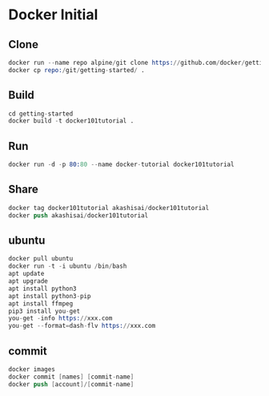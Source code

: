 # Docker Initial

## Clone

```s
docker run --name repo alpine/git clone https://github.com/docker/getting-started.git
docker cp repo:/git/getting-started/ .
```

## Build

```s
cd getting-started
docker build -t docker101tutorial .
```

## Run

```s
docker run -d -p 80:80 --name docker-tutorial docker101tutorial
```

## Share

```s
docker tag docker101tutorial akashisai/docker101tutorial
docker push akashisai/docker101tutorial
```

## ubuntu

```s
docker pull ubuntu
docker run -t -i ubuntu /bin/bash
apt update
apt upgrade
apt install python3
apt install python3-pip
apt install ffmpeg
pip3 install you-get
you-get -info https://xxx.com
you-get --format=dash-flv https://xxx.com
```

## commit

```s
docker images
docker commit [names] [commit-name]
docker push [account]/[commit-name]
```

